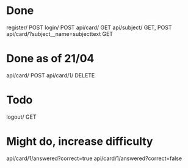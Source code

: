 # Done

register/ POST
login/ POST
api/card/ GET
api/subject/ GET, POST
api/card/?subject\_\_name=subjecttext GET

# Done as of 21/04
api/card/ POST
api/card/1/ DELETE

# Todo

logout/ GET


# Might do, increase difficulty

api/card/1/answered?correct=true 
api/card/1/answered?correct=false
